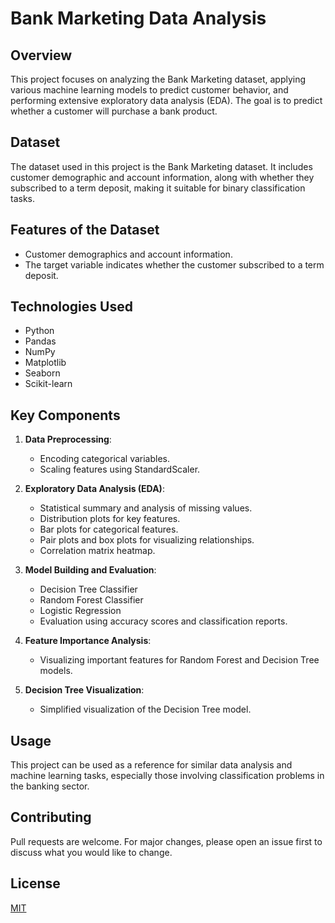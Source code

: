 # Bank Marketing Data Analysis

## Overview
This project focuses on analyzing the Bank Marketing dataset, applying various machine learning models to predict customer behavior, and performing extensive exploratory data analysis (EDA). The goal is to predict whether a customer will purchase a bank product.

## Dataset
The dataset used in this project is the Bank Marketing dataset. It includes customer demographic and account information, along with whether they subscribed to a term deposit, making it suitable for binary classification tasks.

## Features of the Dataset
- Customer demographics and account information.
- The target variable indicates whether the customer subscribed to a term deposit.

## Technologies Used
- Python
- Pandas
- NumPy
- Matplotlib
- Seaborn
- Scikit-learn

## Key Components
1. **Data Preprocessing**:
   - Encoding categorical variables.
   - Scaling features using StandardScaler.

2. **Exploratory Data Analysis (EDA)**:
   - Statistical summary and analysis of missing values.
   - Distribution plots for key features.
   - Bar plots for categorical features.
   - Pair plots and box plots for visualizing relationships.
   - Correlation matrix heatmap.

3. **Model Building and Evaluation**:
   - Decision Tree Classifier
   - Random Forest Classifier
   - Logistic Regression
   - Evaluation using accuracy scores and classification reports.

4. **Feature Importance Analysis**:
   - Visualizing important features for Random Forest and Decision Tree models.

5. **Decision Tree Visualization**:
   - Simplified visualization of the Decision Tree model.

## Usage
This project can be used as a reference for similar data analysis and machine learning tasks, especially those involving classification problems in the banking sector.

## Contributing
Pull requests are welcome. For major changes, please open an issue first to discuss what you would like to change.

## License
[MIT](https://choosealicense.com/licenses/mit/)

